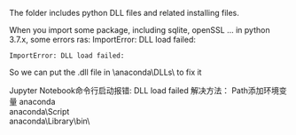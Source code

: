 The folder includes python DLL files and related installing files. 



When you import some package, including sqlite, openSSL ... in python 3.7.x, 
some errors ras: ImportError: DLL load failed:

```
ImportError: DLL load failed:
```

So we can put the .dll file in \anaconda\DLLs\ to fix it



Jupyter Notebook命令行启动报错: DLL load failed
解决方法：
Path添加环境变量
anaconda\
anaconda\Script\
anaconda\Library\bin\
